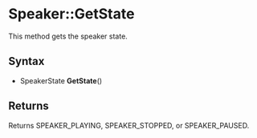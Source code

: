 # Speaker::GetState

This method gets the speaker state.

## Syntax

- SpeakerState **GetState**()

## Returns

Returns SPEAKER_PLAYING, SPEAKER_STOPPED, or SPEAKER_PAUSED.

